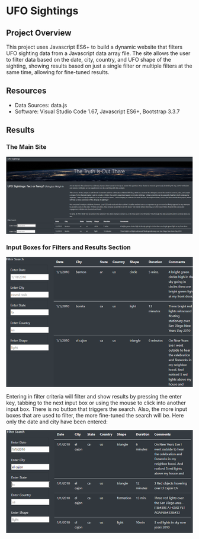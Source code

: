# UFO Sightings

## Project Overview

This project uses Javascript ES6+ to build a dynamic website that filters UFO sighting data from a Javascript data array file. The site allows the user to filter data based on the date, city, country, and UFO shape of the sighting, showing results based on just a single filter or multiple filters at the same time, allowing for fine-tuned results. 

## Resources

- Data Sources: data.js
- Software: Visual Studio Code 1.67, Javascript ES6+, Bootstrap 3.3.7

## Results

### The Main Site

![main page](https://github.com/mein0819/UFO_JavaScript/blob/main/readMeImages/mainpage_Full.png)

### Input Boxes for Filters and Results Section

![filters](https://github.com/mein0819/UFO_JavaScript/blob/main/readMeImages/filterMain.png)

Entering in filter criteria will filter and show results by pressing the enter key, tabbing to the next input box or using the mouse to click into another input box. There is no button that triggers the search. Also, the more input boxes that are used to filter, the more fine-tuned the search will be.
Here only the date and city have been entered:

![filter2](https://github.com/mein0819/UFO_JavaScript/blob/main/readMeImages/filter2.png)
